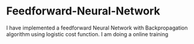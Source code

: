 # Feedforward-Neural-Network
I have implemented a feedforward Neural Network with Backpropagation algorithm using logistic cost function. I am doing a online training
